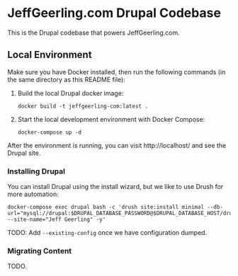 # JeffGeerling.com Drupal Codebase

This is the Drupal codebase that powers JeffGeerling.com.

## Local Environment

Make sure you have Docker installed, then run the following commands (in the same directory as this README file):

  1. Build the local Drupal docker image:

     ```
     docker build -t jeffgeerling-com:latest .
     ```

  2. Start the local development environment with Docker Compose:

     ```
     docker-compose up -d
     ```

After the environment is running, you can visit http://localhost/ and see the Drupal site.

### Installing Drupal

You can install Drupal using the install wizard, but we like to use Drush for more automation:

    docker-compose exec drupal bash -c 'drush site:install minimal --db-url="mysql://drupal:$DRUPAL_DATABASE_PASSWORD@$DRUPAL_DATABASE_HOST/drupal" --site-name="Jeff Geerling" -y'

TODO: Add `--existing-config` once we have configuration dumped.

### Migrating Content

TODO.
